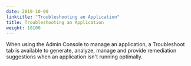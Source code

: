 ```yaml
---
date: 2019-10-09
linktitle: "Troubleshooting an Application"
title: Troubleshooting an Application
weight: 10100
---
```


When using the Admin Console to manage an application, a Troubleshoot tab is available to generate, analyze, manage and provide remediation suggestions when an application isn't running optimally.

